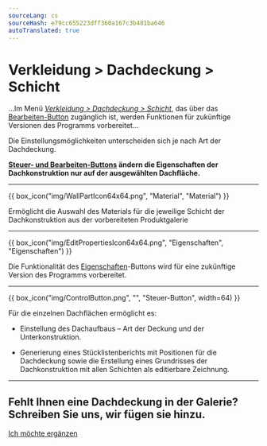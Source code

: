 ```yaml
---
sourceLang: cs
sourceHash: e79cc655223dff360a167c3b481ba646
autoTranslated: true
---
```


# Verkleidung &gt; Dachdeckung &gt; Schicht

<p>
  ...Im Menü <u><i>Verkleidung &gt; Dachdeckung &gt; Schicht</i></u>, das über das <u>Bearbeiten-Button</u> zugänglich ist, werden Funktionen für zukünftige Versionen des Programms vorbereitet...
</p>

<p>
  Die Einstellungsmöglichkeiten unterscheiden sich je nach Art der Dachdeckung.
</p>

<p>
  <b><u>Steuer- und Bearbeiten-Buttons</u> ändern die Eigenschaften der Dachkonstruktion nur auf der ausgewählten Dachfläche.</b>
</p>

<hr class="main"> <!-- Vodorovná čára jako oddělovač sekce -->

{{ box_icon("img/WallPartIcon64x64.png", "Material", "Material") }}

<p>
  Ermöglicht die Auswahl des Materials für die jeweilige Schicht der Dachkonstruktion aus der vorbereiteten Produktgalerie
</p>

<hr class="main"> <!-- Vodorovná čára jako oddělovač sekce -->

{{ box_icon("img/EditPropertiesIcon64x64.png", "Eigenschaften", "Eigenschaften") }}

<p>
  Die Funktionalität des <u>Eigenschaften</u>-Buttons wird für eine zukünftige Version des Programms vorbereitet.
</p>

<hr class="main"> <!-- Vodorovná čára jako oddělovač sekce -->

{{ box_icon("img/ControlButton.png", "", "Steuer-Button", width=64) }}

<p>Für die einzelnen Dachflächen ermöglicht es:</p>

<ul>
  <li><p>Einstellung des Dachaufbaus – Art der Deckung und der Unterkonstruktion.</p></li>
  <li><p>Generierung eines Stücklistenberichts mit Positionen für die Dachdeckung sowie die Erstellung eines Grundrisses der Dachkonstruktion mit allen Schichten als editierbare Zeichnung.</p></li>
</ul>

<hr class="main"> <!-- Vodorovná čára jako oddělovač sekce -->

<h2>Fehlt Ihnen eine Dachdeckung in der Galerie? Schreiben Sie uns, wir fügen sie hinzu.</h2>
<a href="mailto:jiri.podval@histruct.com?subject=Frage zum HiStruct Gebäudekonfigurator" class="btn">
  Ich möchte ergänzen
</a>

<!-- product: HiStruct Roofs -->